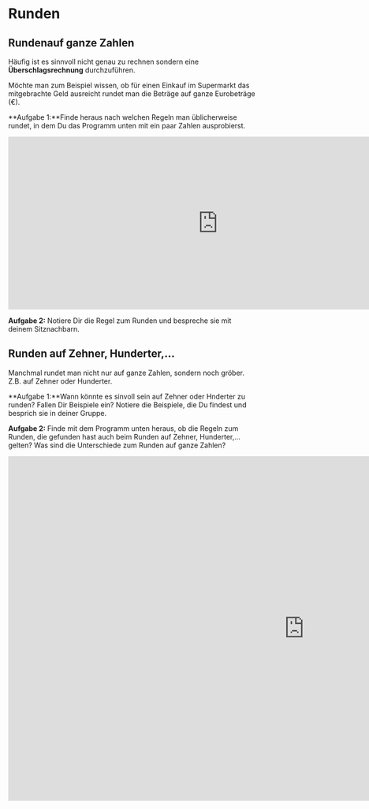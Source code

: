 # Runden
## Rundenauf ganze Zahlen
Häufig ist es sinnvoll nicht genau zu rechnen sondern eine **Überschlagsrechnung** durchzuführen. 

Möchte man zum Beispiel wissen, ob für einen Einkauf im Supermarkt das mitgebrachte Geld ausreicht rundet man die Beträge auf ganze Eurobeträge (€).

**Aufgabe 1:**Finde heraus nach welchen Regeln man üblicherweise rundet, in dem Du das Programm unten mit ein paar Zahlen ausprobierst.

<iframe scrolling="no" title="" src="https://www.geogebra.org/material/iframe/id/Jj77b6BJ/width/850/height/351/border/888888/smb/false/stb/false/stbh/false/ai/false/asb/false/sri/false/rc/false/ld/false/sdz/false/ctl/false" width="850px" height="351px" style="border:0px;"> </iframe>

**Aufgabe 2:** Notiere Dir die Regel zum Runden und bespreche sie mit deinem Sitznachbarn.

## Runden auf Zehner, Hunderter,...
Manchmal rundet man nicht nur auf ganze Zahlen, sondern noch gröber. Z.B. auf Zehner oder Hunderter.

**Aufgabe 1:**Wann könnte es sinvoll sein auf Zehner oder Hnderter zu runden? Fallen Dir Beispiele ein? Notiere die Beispiele, die Du findest und besprich sie in deiner Gruppe.

**Aufgabe 2:** Finde mit dem Programm unten heraus, ob die Regeln zum Runden, die gefunden hast auch beim Runden auf Zehner, Hunderter,... gelten? Was sind die Unterschiede zum Runden auf ganze Zahlen?

<iframe scrolling="no" title="" src="https://www.geogebra.org/material/iframe/id/vvm8bZwN/width/1200/height/700/border/888888/smb/false/stb/false/stbh/false/ai/false/asb/false/sri/false/rc/false/ld/false/sdz/false/ctl/false" width="1200px" height="700px" style="border:0px;"> </iframe>